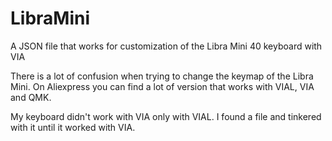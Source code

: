 # LibraMini
A JSON file that works for customization of the Libra Mini 40 keyboard with VIA


There is a lot of confusion when trying to change the keymap of the Libra Mini.
On Aliexpress you can find a lot of version that works with VIAL, VIA and QMK.

My keyboard didn't work with VIA only with VIAL.
I found a file and tinkered with it until it worked with VIA.

